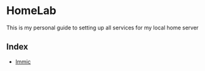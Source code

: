 # HomeLab

This is my personal guide to setting up all services for my local home server

## Index

- [Immic](/Services/Immich)